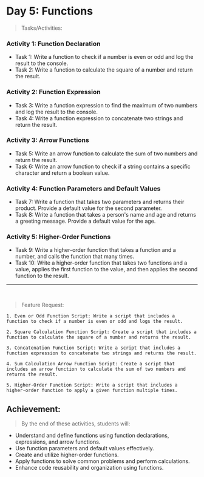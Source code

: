 # Day 5: Functions

>Tasks/Activities:

### Activity 1: Function Declaration
* Task 1: Write a function to check if a number is even or odd and log the result to the console.
* Task 2: Write a function to calculate the square of a number and return the result.

### Activity 2: Function Expression
* Task 3: Write a function expression to find the maximum of two numbers and log the result to the console.
* Task 4: Write a function expression to concatenate two strings and return the result.

### Activity 3: Arrow Functions
* Task 5: Write an arrow function to calculate the sum of two numbers and return the result.
* Task 6: Write an arrow function to check if a string contains a specific character and return a boolean value.

### Activity 4: Function Parameters and Default Values
* Task 7: Write a function that takes two parameters and returns their product. Provide a default value for the second parameter.
* Task 8: Write a function that takes a person's name and age and returns a greeting message. Provide a default value for the age.

### Activity 5: Higher-Order Functions
* Task 9: Write a higher-order function that takes a function and a number, and calls the function that many times.
* Task 10: Write a higher-order function that takes two functions and a value, applies the first function to the value, and then applies the second function to the result.

---
<br>

> Feature Request:

    1. Even or Odd Function Script: Write a script that includes a function to check if a number is even or odd and logs the result.

    2. Square Calculation Function Script: Create a script that includes a function to calculate the square of a number and returns the result.

    3. Concatenation Function Script: Write a script that includes a function expression to concatenate two strings and returns the result.

    4. Sum Calculation Arrow Function Script: Create a script that includes an arrow function to calculate the sum of two numbers and returns the result.

    5. Higher-Order Function Script: Write a script that includes a higher-order function to apply a given function multiple times.

## Achievement:

> By the end of these activities, students will:

* Understand and define functions using function declarations, expressions, and arrow functions.
* Use function parameters and default values effectively.
* Create and utilize higher-order functions.
* Apply functions to solve common problems and perform calculations.
* Enhance code reusability and organization using functions.